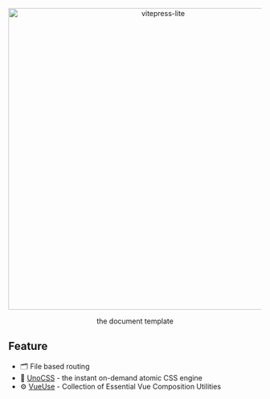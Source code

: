 <p align='center'>
  <img src='https://github.com/naiheyoung/naiheyoung.github.io/blob/main/images/vitepress-lite.png?raw=true' alt='vitepress-lite' width='600'/>
</p>

<p align='center'>the document template</p>

## Feature

- 🗂️ File based routing
- 🎨 [UnoCSS](https://unocss.dev) - the instant on-demand atomic CSS engine
- ⚙️ [VueUse](https://vueuse.org) - Collection of Essential Vue Composition Utilities
